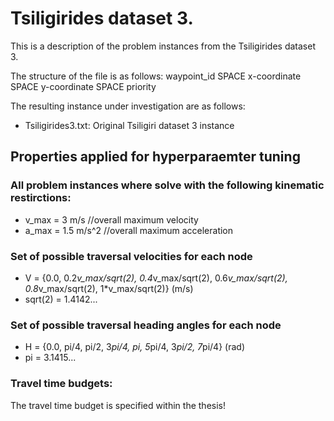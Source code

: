 # Tsiligirides dataset 3.
This is a description of the problem instances from the Tsiligirides dataset 3.

The structure of the file is as follows: 
waypoint_id SPACE x-coordinate SPACE y-coordinate SPACE priority

The resulting instance under investigation are as follows:
- Tsiligirides3.txt: Original Tsiligiri dataset 3 instance

## Properties applied for hyperparaemter tuning
### All problem instances where solve with the following kinematic restirctions:
- v_max = 3 m/s //overall maximum velocity
- a_max = 1.5 m/s^2 //overall maximum acceleration

### Set of possible traversal velocities for each node
- V = {0.0, 0.2*v_max/sqrt(2), 0.4*v_max/sqrt(2), 0.6*v_max/sqrt(2), 0.8*v_max/sqrt(2), 1*v_max/sqrt(2)}  (m/s)
- sqrt(2) = 1.4142...

### Set of possible traversal heading angles for each node
- H = {0.0, pi/4, pi/2, 3*pi/4, pi, 5*pi/4, 3*pi/2, 7*pi/4}  (rad)
- pi = 3.1415...

### Travel time budgets:
The travel time budget is specified within the thesis!